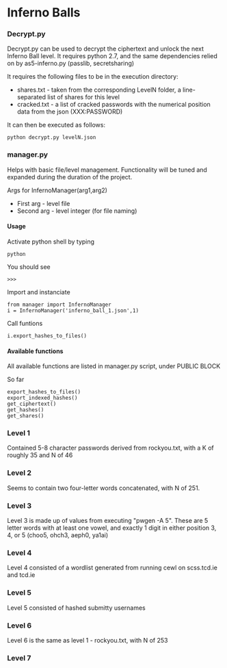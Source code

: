 # Inferno Balls

### Decrypt.py
Decrypt.py can be used to decrypt the ciphertext and unlock the next Inferno Ball level.
It requires python 2.7, and the same dependencies relied on by as5-inferno.py (passlib, secretsharing)

It requires the following files to be in the execution directory:
- shares.txt - taken from the corresponding LevelN folder, a line-separated list of shares for this level
- cracked.txt - a list of cracked passwords with the numerical position data from the json (XXX:PASSWORD)

It can then be executed as follows:
```
python decrypt.py levelN.json
```

### manager.py
Helps with basic file/level management. Functionality will be tuned and expanded during the duration of the project.

Args for InfernoManager(arg1,arg2)
- First arg - level file
- Second arg - level integer (for file naming)
  
#### Usage
Activate python shell by typing
```
python
```

You should see
```
>>>
```

Import and instanciate
```
from manager import InfernoManager
i = InfernoManager('inferno_ball_1.json',1)
```
Call funtions
```
i.export_hashes_to_files()
```
#### Available functions
All available functions are listed in manager.py script, under PUBLIC BLOCK

So far
```
export_hashes_to_files()
export_indexed_hashes()
get_ciphertext()
get_hashes()
get_shares()
```

### Level 1
Contained 5-8 character passwords derived from rockyou.txt, with a K of roughly 35 and N of 46
### Level 2
Seems to contain two four-letter words concatenated, with N of 251.
### Level 3
Level 3 is made up of values from executing "pwgen -A 5". These are 5 letter words with at least one vowel, and exactly 1 digit
in either position 3, 4, or 5 (choo5, ohch3, aeph0, ya1ai)
### Level 4
Level 4 consisted of a wordlist generated from running cewl on scss.tcd.ie and tcd.ie
### Level 5
Level 5 consisted of hashed submitty usernames
### Level 6
Level 6 is the same as level 1 - rockyou.txt, with N of 253
### Level 7


